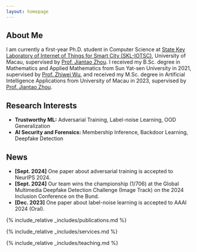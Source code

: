 ```yaml
---
layout: homepage
---
```


## About Me

I am currently a first-year Ph.D. student in Computer Science at [State Key Laboratory of Internet of Things for Smart City (SKL-IOTSC)](https://skliotsc.um.edu.mo/), University of Macau, supervised by [Prof. Jiantao Zhou](https://www.fst.um.edu.mo/personal/jtzhou/). I received my B.Sc. degree in Mathematics and Applied Mathematics from Sun Yat-sen University in 2021, supervised by [Prof. Zhiwei Wu](https://mathzh.sysu.edu.cn/zh-hans/teacher/124), and received my M.Sc. degree in Artificial Intelligence Applications from University of Macau in 2023, supervised by [Prof. Jiantao Zhou](https://www.fst.um.edu.mo/personal/jtzhou/).

## Research Interests

- **Trustworthy ML:** Adversarial Training, Label-noise Learning, OOD Generalization
- **AI Security and Forensics:** Membership Inference, Backdoor Learning, Deepfake Detection

## News

- **[Sept. 2024]** One paper about adversarial training is accepted to NeurIPS 2024.
- **[Sept. 2024]** Our team wins the championship (1/706) at the Global Multimedia Deepfake Detection Challenge (Image Track) on the 2024 Inclusion Conference on the Bund.
- **[Dec. 2023]** One paper about label-noise learning is accepted to AAAI 2024 (Oral).

{% include_relative _includes/publications.md %}

{% include_relative _includes/services.md %}

{% include_relative _includes/teaching.md %}
